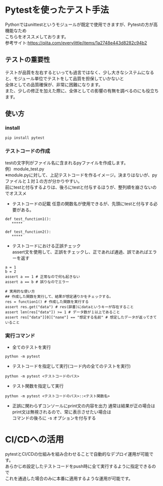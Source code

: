 # Pytestを使ったテスト手法
Pythonではunittestというモジュールが既定で使用できますが、Pytestの方が高機能なため<BR>
こちらをオススメしております。<BR>
参考サイト:https://qiita.com/everylittle/items/1a2748e443d8282c94b2
  
## テストの重要性
テストが品質を左右するといっても過言ではなく、少し大きなシステムになると、モジュール単位でテストをして品質を担保していかないと<BR>
全体としての品質確保が、非常に困難になります。<BR>
また、少しの修正を加えた際に、全体としての影響の有無を調べるのにも役立ちます。
  
## 使い方
### install
```
pip install pytest
```
### テストコードの作成
testの文字列がファイル名に含まれるpyファイルを作成します。<BR>
例）module_test.py  <BR>
※module.pyに対して、上記テストコードを作るイメージ。決まりはないが、pyファイルと１対１の方が分かりやすい。<BR>
  前にtestと付与するよりは、後ろにtestと付与するほうが、整列順を崩さないのでオススメ<BR>

- テストコードの記載
任意の関数名が使用できるが、先頭にtestと付与する必要がある。
```
def test_function1():
   *****

def test_function2():
   *****

```

- テストコードにおける正誤チェック<BR>
assert文を使用して、正誤をチェックし、正であれば通過、誤であればエラーを返す<BR>
```
a = 1
b = 2
assert a == 1 # 正常なので何も起きない
assert a == b # 誤りなのでエラー

# 実用的な使い方
## 作成した関数を実行して、結果が想定通りかをチェックする。
res = function1() # 作成した関数を実行する
assert res.get("data") # res(辞書)にdataというキーが存在すること
assert len(res["data"]) >= 1 # データ数が１以上であること
assert res["data"][0]["nane"] == "想定する名前" # 想定したデータが返ってきていること

```

### 実行コマンド
- 全てのテストを実行
```
python -m pytest
```

- テストコードを指定して実行(コード内の全てのテストを実行)
```
python -m pytest <テストコードのパス>
```

- テスト関数を指定して実行
```
python -m pytest <テストコードのパス>::<テスト関数名>
```

- 正誤に関わらずコンソールにprint文の内容を出力
通常は結果が正の場合はprint文は無視されるので、常に表示させたい場合は<BR>
コマンドの後ろに -s オプションを付与する

# CI/CDへの活用
pytestとCI/CDの仕組みを組み合わせることで自動的なデプロイ運用が可能です。<BR>
あらかじめ設定したテストコードをpush時に全て実行するように指定できるので<BR>
これを通過した場合のみに本番に適用するような運用が可能です。
